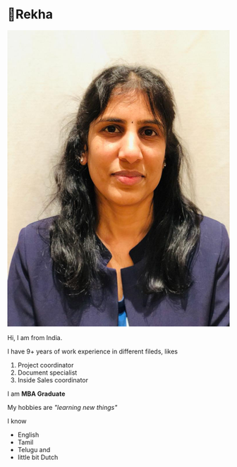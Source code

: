 # 💟Rekha

![img](./img/Photo.JPG)

Hi, I am from India.

I have 9+ years of work experience in different fileds, likes

1. Project coordinator
2. Document specialist
3. Inside Sales coordinator

I am **MBA Graduate**

My hobbies are _"learning new things"_

I know

- English
- Tamil
- Telugu and
- little bit Dutch

